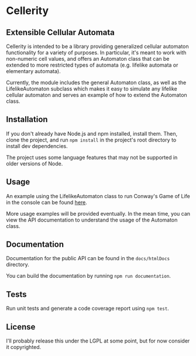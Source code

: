 # Cellerity
## Extensible Cellular Automata
Cellerity is intended to be a library providing generalized cellular 
automaton functionality for a variety of purposes.  In particular, it's 
meant to work with non-numeric cell values, and offers an Automaton 
class that can be extended to more restricted types of automata 
(e.g. lifelike automata or elementary automata).

Currently, the module includes the general Automaton class, as well as
the LifelikeAutomaton subclass which makes it easy to simulate any
lifelike cellular automaton and serves an example of how to extend
the Automaton class.

## Installation
If you don't already have Node.js and npm installed, install them.
Then, clone the project, and run `npm install` in the project's root
directory to install dev dependencies.

The project uses some language features that may not be supported in older
versions of Node.

## Usage
An example using the LifelikeAutomaton class to run Conway's Game of Life
in the console can be found [here](examples/runlife.js).

More usage examples will be provided eventually.  In the mean time, you can
view the API documentation to understand the usage of the Automaton
class.

## Documentation
Documentation for the public API can be found in the `docs/htmlDocs` 
directory.

You can build the documentation by running `npm run documentation`.

## Tests
Run unit tests and generate a code coverage report using `npm test`.

## License
I'll probably release this under the LGPL at some point, but for now consider it copyrighted.
